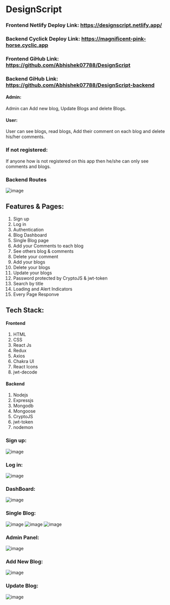 # DesignScript

### Frontend Netlify Deploy Link: https://designscript.netlify.app/
### Backend Cyclick Deploy Link: https://magnificent-pink-horse.cyclic.app
### Frontend GiHub Link: https://github.com/Abhishek07788/DesignScript
### Backend GiHub Link: https://github.com/Abhishek07788/DesignScript-backend

#### Admin:
Admin can Add new blog, Update Blogs and delete Blogs. 
#### User:
User can see blogs, read blogs, Add their comment on each blog and delete his/her comments.
### If not registered:
If anyone how is not registered on this app then he/she can only see comments and blogs.

### Backend Routes
![image](https://user-images.githubusercontent.com/104199818/229430813-07edc16d-0db5-4077-911f-3b92cdec27fe.png)

## Features & Pages:
1. Sign up
2. Log in
3. Authentication
4. Blog Dashboard 
3. Single Blog page
4. Add your Comments to each blog 
5. See others blog & comments
6. Delete your comment
7. Add your blogs
8. Delete your blogs
9. Update your blogs
10. Password protected by CryptoJS & jwt-token
11. Search by title
12. Loading and Alert Indicators 
13. Every Page Responve 

## Tech Stack:
#### Frontend
1. HTML
2. CSS
3. React Js
4. Redux
5. Axios
6. Chakra UI
7. React Icons
8. jwt-decode

#### Backend
1. Nodejs
2. Expressjs
3. Mongodb
4. Mongoose
5. CryptoJS
6. jwt-token
7. nodemon


### Sign up:
![image](https://user-images.githubusercontent.com/104199818/229425881-cbd0c2b6-27c3-480a-b18b-776cdff3949d.png)

### Log in:
![image](https://user-images.githubusercontent.com/104199818/229425943-dc8cdbae-1d96-4a90-97e2-e2ac59056ff7.png)

### DashBoard:
![image](https://user-images.githubusercontent.com/104199818/229426119-7cebfff7-87aa-49b1-8c68-636df6cfee40.png)

### Single Blog:
![image](https://user-images.githubusercontent.com/104199818/229426251-8643507a-e332-4d54-905a-446b7062ba3c.png)
![image](https://user-images.githubusercontent.com/104199818/229426350-ba35e970-082a-4443-92f0-2757b5d27f2a.png)
![image](https://user-images.githubusercontent.com/104199818/229426409-b58d3adc-539c-4a50-90a1-76c8ca180564.png)

### Admin Panel:
![image](https://user-images.githubusercontent.com/104199818/229426521-b52ef8ec-4fd8-4ef2-a1bb-254ca6ca2504.png)

### Add New Blog:
![image](https://user-images.githubusercontent.com/104199818/229426593-56b7b51b-2b63-4b78-aee4-276825b86db4.png)

### Update Blog:
![image](https://user-images.githubusercontent.com/104199818/229426648-1274ab5b-273d-4910-aaf0-aac712b2219a.png)








